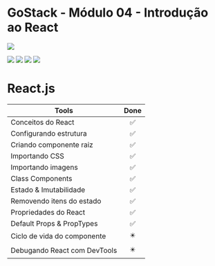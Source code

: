 # GoStack - Módulo 04 - Introdução ao React

![](https://hotmart.s3.amazonaws.com/product_contents/5bfd4a97-5e39-4c99-a871-8d3e969769cc/Course_Image01_580x320.jpg)

![](https://img.shields.io/github/stars/newerton/gostack-modulo04.svg) ![](https://img.shields.io/github/forks/newerton/gostack-modulo04.svg) ![](https://img.shields.io/github/issues/newerton/gostack-modulo04.svg) ![](https://img.shields.io/github/license/newerton/gostack-modulo04.svg)

# React.js

| Tools                        |            Done            |
| ---------------------------- | :------------------------: |
| Conceitos do React           |     :white_check_mark:     |
| Configurando estrutura       |     :white_check_mark:     |
| Criando componente raiz      |     :white_check_mark:     |
| Importando CSS               |     :white_check_mark:     |
| Importando imagens           |     :white_check_mark:     |
| Class Components             |     :white_check_mark:     |
| Estado & Imutabilidade       |     :white_check_mark:     |
| Removendo itens do estado    |     :white_check_mark:     |
| Propriedades do React        |     :white_check_mark:     |
| Default Props & PropTypes    |     :white_check_mark:     |
| Ciclo de vida do componente  | :eight_pointed_black_star: |
| Debugando React com DevTools | :eight_pointed_black_star: |
